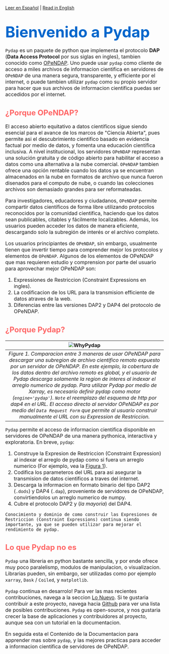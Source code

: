 <a href="../es/intro.html">Leer en Español</a> | <a href="../en/intro.html">Read in English</a>

# <font size="7"><span style='color:#0066cc'> **Bienvenido a Pydap**<font size="3">


`Pydap` es un paquete de python que implementa el protocolo **DAP** (**Data Access Protocol** por sus siglas en ingles), tambien conocido como [OPeNDAP](http://www.opendap.org/). Uno puede usar `pydap` como cliente de acceso a miles archivos de informacion cientifica en servidores de `OPeNDAP` de una manera segura, transparente, y efficiente por el internet, o puede tambien utilizar `pydap` como su propio servidor para hacer que sus archivos de informacion cientifica puedas ser accedidos por el internet.


## <font size="5.5"><span style='color:#ff6666'>**¿Porque OPeNDAP?**<font size="3">

El acceso abierto equitativo a datos cientificos sigue siendo esencial para el avance de los marcos de "Ciencia Abierta", pues permite asi el descubrimiento cientifico basado en evidencia factual por medio de datos, y fomenta una educación científica inclusiva. A nivel institucional, los servidores `OPeNDAP` representan una solución gratuita y de código abierto para habilitar el acceso a datos como una alternativa a la nube comercial. `OPeNDAP` tambien ofrece una opción rentable cuando los datos ya se encuentran almacenados en la nube en formatos de archivo que nunca fueron disenados para el computo de nube, o cuando las colecciones archivos son demasiado grandes para ser reformateadas.

Para investigadores, educadores y ciudadanos, `OPeNDAP` permite compartir datos científicos de forma libre utilizando protocolos reconocidos por la comunidad cientifica, haciendo que los datos sean publicables, citables y fácilmente localizables. Además, los usuarios pueden acceder los datos de manera eficiente, descargando solo la subregión de interés or el archivo completo.

Los usuarios principiantes de `OPeNDAP`, sin embargo, usualmente tienen que invertir tiempo para comprender mejor los protocolos y elementos de `OPeNDAP`. Algunos de los elementos de OPeNDAP que mas requieren estudio y comprension por parte del usuario para aprovechar mejor OPeNDAP son:

1. Expressiones de Restriccion (Constraint Expressions en ingles).
2. La codificacion de los URL para la transmision efficiente de datos atraves de la web.
3. Diferencias entre las versiones DAP2 y DAP4 del protocolo de OPeNDAP.


## <font size="5.5"><span style='color:#ff6666'>**¿Porque Pydap?**<font size="3">


| ![WhyPydap](/images/WhyPydap.png) |
|:--:|
| *Figure 1. Comparacion entre 3 maneras de usar OPeNDAP para descargar una subregion de archivo cientifico remoto expuesto por un servidor de OPeNDAP. En este ejemplo, la cobertura de los datos dentro del archivo remoto es global, y el usuario de Pydap descarga solamente la region de interes al indexar el arreglo numerico de pydap. Para utilizar Pydap por medio de Xarray, es necesario definir pydap como motor (`engine='pydap'`). `Note` el reemplazo del esquema de http por dap4 en el URL. El acceso directo al servidor OPeNDAP es por medio del `Data Request Form` que permite al usuario construir manualmente el URL con su Expression de Restriccion.* |


`Pydap` permite el acceso de informacion cientifica disponible en servidores de OPeNDAP de una manera pythonica, interactiva y exploratoria. En breve, `pydap`:

1. Construye la Expresion de Restriccion (Constraint Expression) al indexar el arreglo de pydap como si fuera un arreglo numerico (For ejemplo, vea la [Figura 1](WhyPydap)).
2. Codifica los parameteros del URL para asi asegurar la transmision de datos cientificos a traves del internet.
3. Descarga la informacion en formato binario del tipo DAP2 (`.dods`) y DAP4 (`.dap`), proveniente de servidores de OPeNDAP, convirtiendolos un arreglo numerico de numpy.
4. Cubre el protocolo DAP2 y (*la mayoria*) del DAP4.


```{note}
Conocimiento y dominio de como construir las Expresiones de Restriccion (Constraint Expressions) continua siendo importante, ya que se pueden utilizar para mejorar el rendimiento de pydap.
```

## <font size="5.5"><span style='color:#ff6666'>**Lo que Pydap no es**<font size="3">

`Pydap` una libreria en python bastante sencilla, y por ende ofrece muy poco paralelismp, modulos de manipulacion, o visualizacion. Librarias pueden, sin embargo, ser utilizadas como por ejemplo `xarray`, `Dask` / `Coiled`, y `matplotlib`.

`Pydap` continua en desarrolo! Para ver las mas recientes contribuciones, navega a la seccion [Lo Nuevo](NEWS). Si te gustaria contribuir a este proyecto, navega hacia [Github](https://github.com/pydap/pydap/issues) para ver una lista de posibles contribuciones. `Pydap` es open-source, y nos gustaria crecer la base de aplicaciones y contribuidores al proyecto, aunque sea con un tutorial en la documentacion.

En seguida esta el Contenido de la Documentacion para apprender mas sobre `pydap`, y las mejores practicas para acceder a informacion cientifica de servidores de OPeNDAP.

```{tableofcontents}
```

